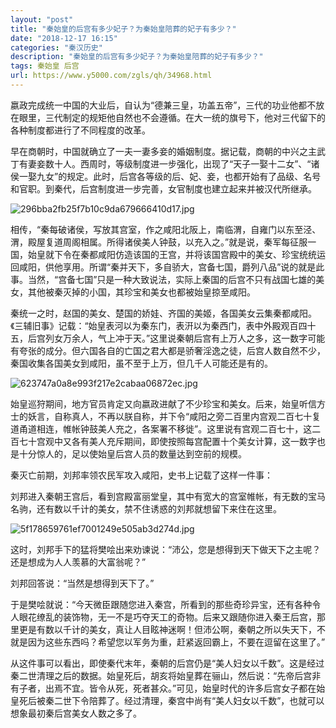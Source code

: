 ```yaml
---
layout: "post"
title: "秦始皇的后宫有多少妃子？为秦始皇陪葬的妃子有多少？"
date: "2018-12-17 16:15"
categories: "秦汉历史"
description: "秦始皇的后宫有多少妃子？为秦始皇陪葬的妃子有多少？"
tags: 秦始皇 后宫
url: https://www.y5000.com/zgls/qh/34968.html
---
```






嬴政完成统一中国的大业后，自认为“德兼三皇，功盖五帝”，三代的功业他都不放在眼里，三代制定的规矩他自然也不会遵循。在大一统的旗号下，他对三代留下的各种制度都进行了不同程度的改革。

早在商朝时，中国就确立了一夫一妻多妾的婚姻制度。据记载，商朝的中兴之主武丁有妻妾数十人。西周时，等级制度进一步强化，出现了“天子一娶十二女”、“诸侯一娶九女”的规定。此时，后宫各等级的后、妃、妾，也都开始有了品级、名号和官职。到秦代，后宫制度进一步完善，女官制度也建立起来并被汉代所继承。

![296bba2fb25f7b10c9da679666410d17.jpg](https://img.y5000.com/uploads/allimg/181018/296bba2fb25f7b10c9da679666410d17.jpg)

相传，“秦每破诸侯，写放其宫室，作之咸阳北阪上，南临渭，自雍门以东至泾、渭，殿屋复道周阁相属。所得诸侯美人钟鼓，以充入之。”就是说，秦军每征服一国，始皇就下令在秦都咸阳仿造该国的王宫，并将该国宫殿中的美女、珍宝统统运回咸阳，供他享用。所谓“秦并天下，多自骄大，宫备七国，爵列八品”说的就是此事。当然，“宫备七国”只是一种大致说法，实际上秦国的后宫不只有战国七雄的美女，其他被秦灭掉的小国，其珍宝和美女也都被始皇掠至咸阳。

秦统一之时，赵国的美女、楚国的娇娃、齐国的美姬，各国美女云集秦都咸阳。《三辅旧事》记载：“始皇表河以为秦东门，表汧以为秦西门，表中外殿观百四十五，后宫列女万余人，气上冲于天。”这里说秦朝后宫有上万人之多，这一数字可能有夸张的成分。但六国各自的亡国之君大都是骄奢淫逸之徒，后宫人数自然不少，秦国收集各国美女到咸阳，虽不至于上万，但几千人可能还是有的。

![623747a0a8e993f217e2cabaa06872ec.jpg](https://img.y5000.com/uploads/allimg/181018/623747a0a8e993f217e2cabaa06872ec.jpg)

始皇巡狩期间，地方官员肯定又向嬴政进献了不少珍宝和美女。后来，始皇听信方士的妖言，自称真人，不再以朕自称，并下令“咸阳之旁二百里内宫观二百七十复道甬道相连，帷帐钟鼓美人充之，各案署不移徙”。这里说有宫观二百七十，这二百七十宫观中又各有美人充斥期间，即使按照每宫配置十个美女计算，这一数字也是十分惊人的，足以使始皇后宫人员的数量达到空前的规模。

秦灭亡前期，刘邦率领农民军攻入咸阳，史书上记载了这样一件事：

刘邦进入秦朝王宫后，看到宫殿富丽堂皇，其中有宽大的宫室帷帐，有无数的宝马名驹，还有数以千计的美女，禁不住诱惑的刘邦就想留下来住在这里。

![5f178659761ef7001249e505ab3d274d.jpg](https://img.y5000.com/uploads/allimg/181018/5f178659761ef7001249e505ab3d274d.jpg)

这时，刘邦手下的猛将樊哙出来劝谏说：“沛公，您是想得到天下做天下之主呢？还是想成为人人羡慕的大富翁呢？”

刘邦回答说：“当然是想得到天下了。”

于是樊哙就说：“今天微臣跟随您进入秦宫，所看到的那些奇珍异宝，还有各种令人眼花缭乱的装饰物，无一不是巧夺天工的奇物。后来又跟随你进入秦王后宫，那里更是有数以千计的美女，真让人目眩神迷啊！但沛公啊，秦朝之所以失天下，不就是因为这些东西吗？希望您以军务为重，赶紧返回霸上，不要在逗留在这里了。”

从这件事可以看出，即使秦代末年，秦朝的后宫仍是“美人妇女以千数”。这是经过秦二世清理之后的数据。始皇死后，胡亥将始皇葬在骊山，然后说：“先帝后宫非有子者，出焉不宜。皆令从死，死者甚众。”可见，始皇时代的许多后宫女子都在始皇死后被秦二世下令陪葬了。经过清理，秦宫中尚有“美人妇女以千数”，也就可以想象最初秦后宫美女人数之多了。
